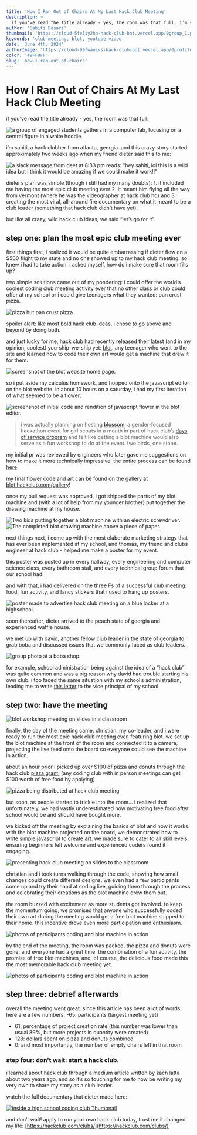 ```yaml
---
title: 'How I Ran Out of Chairs At My Last Hack Club Meeting'
description: >
  if you’ve read the title already - yes, the room was that full. i’m sahiti, a hack clubber from atlanta, georgia. and this crazy story started approximately two weeks ago when my friend dieter said this to me:
author: 'Sahiti Dasari'
thumbnail: 'https://cloud-5fe5iy2hn-hack-club-bot.vercel.app/0group_1.png'
keywords: 'club meeting, blot, youtube video'
date: 'June 4th, 2024'
authorImage: 'https://cloud-99fwanivs-hack-club-bot.vercel.app/0profile.jpg'
color: '#9FF9FF'
slug: 'how-i-ran-out-of-chairs'
---
```


# How I Ran Out of Chairs At My Last Hack Club Meeting

if you’ve read the title already - yes, the room was that full.

![a group of engaged students gathers in a computer lab, focusing on a central figure in a white hoodie.](https://cloud-5fe5iy2hn-hack-club-bot.vercel.app/0group_1.png)

i’m sahiti, a hack clubber from atlanta, georgia. and this crazy story started approximately two weeks ago when my friend dieter said this to me:

![a slack message from deet at 8:33 pm reads: "hey sahiti, lol this is a wild idea but i think it would be amazing if we could make it work!!"](https://cloud-jsqnd5vlf-hack-club-bot.vercel.app/0image.png)

dieter’s plan was simple (though i still had my many doubts): 1. it included me having the most epic club meeting ever 2. it meant him flying all the way from vermont (where he was the videographer at hack club hq) and 3. creating the most viral, all-around fire documentary on what it meant to be a club leader (something that hack club didn’t have yet).

but like all crazy, wild hack club ideas, we said “let’s go for it”.
## step one: plan the most epic club meeting ever

first things first, i realized it would be quite embarrassing if dieter flew on a $500 flight to my state and no one showed up to my hack club meeting. so i knew i had to take action: i asked myself, how do i make sure that room fills up?


two simple solutions came out of my pondering: i could offer the world’s coolest coding club meeting activity ever that no other class or club could offer at my school or i could give teenagers what they wanted: pan crust pizza.

![pizza hut pan crust pizza.](https://cloud-1xxoafgd2-hack-club-bot.vercel.app/0image.png)

spoiler alert: like most bold hack club ideas, i chose to go above and beyond by doing both.

and just lucky for me, hack club had recently released their latest (and in my opinion, coolest) you-ship-we-ship yet: [blot](https://blot.hackclub.dev/). any teenager who went to the site and learned how to code their own art would get a machine that drew it for them.

![screenshot of the blot website home page.](https://cloud-m5e20gxgh-hack-club-bot.vercel.app/0image.png)

so i put aside my calculus homework, and hopped onto the javascript editor on the blot website. in about 10 hours on a saturday, i had my first iteration of what seemed to be a flower:


![screenshot of initial code and rendition of javascript flower in the blot editor.](https://cloud-3omwybad2-hack-club-bot.vercel.app/0image_8.png)

> i was actually planning on hosting [blossom](https://blossom.hackclub.com/), a gender-focused hackathon event for girl scouts in a month in part of hack club’s [days of service program](https://daysofservice.hackclub.com/) and felt like getting a blot machine would also serve as a fun workshop to do at the event. two birds, one stone.

my initial pr was reviewed by engineers who later gave me suggestions on how to make it more technically impressive. the entire process can be found [here](https://github.com/hackclub/blot/pull/252).

my final flower code and art can be found on the gallery at [blot.hackclub.com/gallery](https://blot.hackclub.com/gallery)!

once my pull request was approved, i got shipped the parts of my blot machine and (with a lot of help from my younger brother) put together the drawing machine at my house.

![Two kids putting together a blot machine with an electric screwdriver.](https://cloud-c2g5gfy6r-hack-club-bot.vercel.app/0image.png)
![The completed blot drawing machine above a piece of paper.](https://cloud-bt34tjwhq-hack-club-bot.vercel.app/0image.png)

next things next, i come up with the most elaborate marketing strategy that has ever been implemented at my school, and thomas, my friend and clubs engineer at hack club - helped me make a poster for my event.

this poster was posted up in every hallway, every engineering and computer science class, every bathroom stall, and every technical group forum that our school had.

and with that, i had delivered on the three Fs of a successful club meeting: food, fun activity, and fancy stickers that i used to hang up posters.

![poster made to advertise hack club meeting on a blue locker at a highschool.](https://cloud-3sgqokvzc-hack-club-bot.vercel.app/0image_9.png)

soon thereafter, dieter arrived to the peach state of georgia and experienced waffle house.

we met up with david, another fellow club leader in the state of georgia to grab boba and discussed issues that we commonly faced as club leaders.

![group photo at a boba shop.](https://cloud-aj8zzk6ms-hack-club-bot.vercel.app/0image.png)

for example, school administration being against the idea of a “hack club” was quite common and was a big reason why david had trouble starting his own club. i too faced the same situation with my school’s administration, leading me to write [this letter](https://school-toolbox.hackclub.com/view/letters/sahiti_email.mdx) to the vice principal of my school.
## step two: have the meeting
![blot workshop meeting on slides in a classroom](https://cloud-la7qp63tj-hack-club-bot.vercel.app/0image.png)

finally, the day of the meeting came. christian, my co-leader, and i were ready to run the most epic hack club meeting ever, featuring blot. we set up the blot machine at the front of the room and connected it to a camera, projecting the live feed onto the board so everyone could see the machine in action.

about an hour prior i picked up over $100 of pizza and donuts through the hack club [pizza grant:](https://hackclub.com/pizza/) (any coding club with in person meetings can get $100 worth of free food by applying)

![pizza being distributed at hack club meeting](https://cloud-g1oe4dqys-hack-club-bot.vercel.app/0image.png)

but soon, as people started to trickle into the room… i realized that unfortunately, we had vastly underestimated how motivating free food after school would be and should have bought more.

we kicked off the meeting by explaining the basics of blot and how it works. with the blot machine projected on the board, we demonstrated how to write simple javascript to create art. we made sure to cater to all skill levels, ensuring beginners felt welcome and experienced coders found it engaging.

![presenting hack club meeting on slides to the classroom](https://cloud-9apfzpggg-hack-club-bot.vercel.app/0image.png)

christian and i took turns walking through the code, showing how small changes could create different designs. we even had a few participants come up and try their hand at coding live, guiding them through the process and celebrating their creations as the blot machine drew them out.

the room buzzed with excitement as more students got involved. to keep the momentum going, we promised that anyone who successfully coded their own art during the meeting would get a free blot machine shipped to their home. this incentive drove even more participation and enthusiasm.

![photos of participants coding and blot machine in action](https://cloud-bfp9wybxt-hack-club-bot.vercel.app/0image.png)

by the end of the meeting, the room was packed, the pizza and donuts were gone, and everyone had a great time. the combination of a fun activity, the promise of free blot machines, and, of course, the delicious food made this the most memorable hack club meeting yet.

![photos of participants coding and blot machine in action](https://cloud-pskr7w5m3-hack-club-bot.vercel.app/0image.png)
## step three: debrief afterwards
overall the meeting went great. since this article has been a lot of words, here are a few numbers:
-65:  participants (largest meeting yet)
- 61: percentage of  project creation rate (this number was lower than usual 89%, but more projects in quantity were created)
- 128: dollars spent on pizza and donuts combined
- 0: and most importantly, the number of empty chairs left in that room

### step four: don't wait: start a hack club.

i learned about hack club through a medium article written by zach latta about two years ago, and so it’s so touching for me to now be writing my very own to share my story as a club leader.

watch the full documentary that dieter made here:

[![inside a high school coding club Thumbnail](https://img.youtube.com/vi/xXIxwV7bQTw/sddefault.jpg)](https://youtu.be/xxixwv7bqtw "Video Title")

and don’t wait! apply to run your own hack club today, trust me it changed my life: [https://hackclub.com/clubs/](https://hackclub.com/clubs/)
